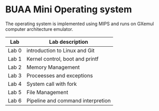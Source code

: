 # BUAA Mini Operating system

The operating system is implemented using MIPS and runs on GXemul computer architecture emulator.

| Lab   | Lab description                   |
|-------|-----------------------------------|
| Lab 0 | introduction to Linux and Git     |
| Lab 1 | Kernel control, boot and printf   |
| Lab 2 | Memory Management                 |
| Lab 3 | Proceesses and exceptions         |
| Lab 4 | System call with fork             |
| Lab 5 | File Management                   |
| Lab 6 | Pipeline and command interpretion |